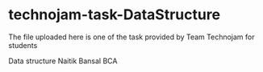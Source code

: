 # technojam-task-DataStructure
The file uploaded here is one of the task provided by Team Technojam for students

Data structure
Naitik Bansal
BCA
